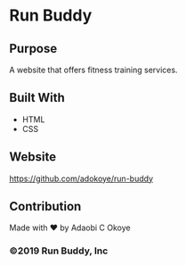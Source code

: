 # Run Buddy

## Purpose
A website that offers fitness training services.

## Built With
* HTML
* CSS

## Website
https://github.com/adokoye/run-buddy

## Contribution
Made with ❤️ by Adaobi C Okoye

### ©️2019 Run Buddy, Inc 
